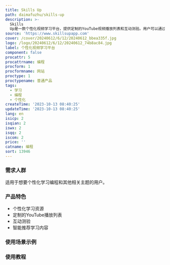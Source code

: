 ```yaml
---
title: Skills Up
path: daimafuzhu/skills-up
description: >-
  Skills
  Up是一款个性化视频学习平台，提供定制的YouTube视频播放列表和互动测验。用户可以通过输入自己想学习的内容和感兴趣的子主题，得到针对性的学习资源。平台使用GPT-3进行AI驱动，能够理解用户的偏好，为其生成定制的学习内容。用户可以直接在平台上观看视频，还可以进行互动测验来测试自己的知识。平台提供免费和付费两个版本，用户可以根据自己的需求选择适合的版本。
source: 'https://www.skillsupapp.com'
cover: /cover/20240612/6/12/20240612_bbea335f.jpg
logo: /logo/20240612/6/12/20240612_74b8ac84.jpg
label: 个性化视频学习平台
component: false
procattr: 5
procattrname: 编程
procform: 1
procformname: 网站
proctype: 1
proctypename: 普通产品
tags:
  - 学习
  - 编程
  - 个性化
createTime: '2023-10-13 08:40:25'
updateTime: '2023-10-13 08:40:25'
lang: en
isicp: 2
isqian: 2
iswx: 2
isqq: 2
iscom: 2
price: ''
catname: 编程
sort: 13946
---
```




### 需求人群
适用于想要个性化学习编程和其他相关主题的用户。

### 产品特色
- 个性化学习资源
- 定制的YouTube播放列表
- 互动测验
- 智能推荐学习内容

### 使用场景示例


### 使用教程


  
